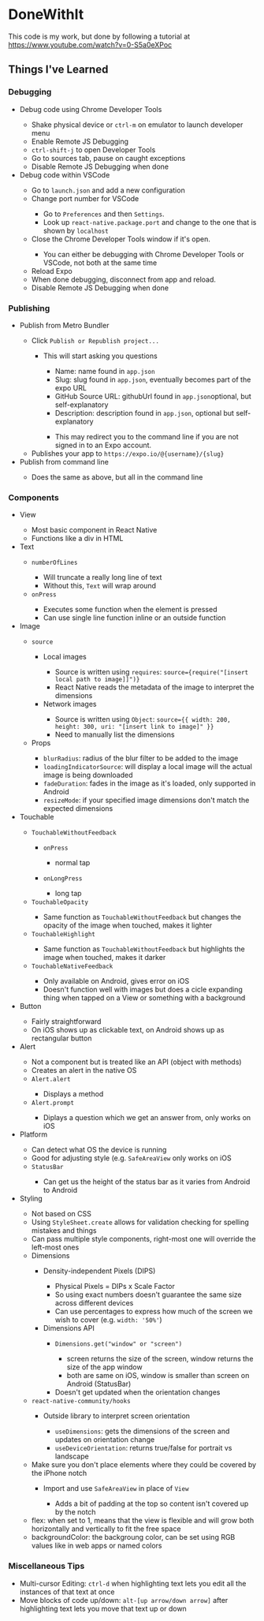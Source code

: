# DoneWithIt

This code is my work, but done by following a tutorial at https://www.youtube.com/watch?v=0-S5a0eXPoc

## Things I've Learned

### Debugging

<ul>
  <li>Debug code using Chrome Developer Tools</li>
  <ul>
    <li>Shake physical device or <code>ctrl-m</code> on emulator to launch developer menu</li>
    <li>Enable Remote JS Debugging</li>
    <li><code>ctrl-shift-j</code> to open Developer Tools</li>
    <li>Go to sources tab, pause on caught exceptions</li>
	<li>Disable Remote JS Debugging when done</li>
  </ul>
  <li>Debug code within VSCode</li>
  <ul>
    <li>Go to <code>launch.json</code> and add a new configuration</li>
	<li>Change port number for VSCode</li>
    <ul>
      <li>Go to <code>Preferences</code> and then <code>Settings</code>.</li>
      <li>Look up <code>react-native.package.port</code>  and change to the one that is shown by <code>localhost</code></li>
    </ul>
    <li>Close the Chrome Developer Tools window if it's open.</li>
	<ul>
      <li>You can either be debugging with Chrome Developer Tools or VSCode, not both at the same time</li>
    </ul>
	<li>Reload Expo</li>
	<li>When done debugging, disconnect from app and reload.</li>
	<li>Disable Remote JS Debugging when done</li>
  </ul>
</ul>

### Publishing

<ul>
  <li>Publish from Metro Bundler</li>
  <ul>
    <li>Click <code>Publish or Republish project...</code></li>
	<ul>
      <li>This will start asking you questions</li>
	  	<ul>
      		<li>Name: name found in <code>app.json</code></li>
			<li>Slug: slug found in <code>app.json</code>, eventually becomes part of the expo URL</li>
			<li>GitHub Source URL: githubUrl found in <code>app.json</code>optional, but self-explanatory</li>
			<li>Description: description found in <code>app.json</code>, optional but self-explanatory</li>
    	</ul>
		<ul>
    		<li>This may redirect you to the command line if you are not signed in to an Expo account.</li>
  		</ul>
    </ul>
    <li>Publishes your app to <code>https://expo.io/@{username}/{slug}</code></li>
  </ul>
  <li>Publish from command line</li>
  <ul>
    <li>Does the same as above, but all in the command line</li>
  </ul>
</ul>

### Components

<ul>
  <li>View</li>
  <ul>
    <li>Most basic component in React Native</li>
    <li>Functions like a div in HTML</li>
  </ul>
  <li>Text</li>
  <ul>
    <li><code>numberOfLines</code></li>
		<ul>
		  <li>Will truncate a really long line of text</li>
		  <li>Without this, <code>Text</code> will wrap around</li>
		</ul>
	<li><code>onPress</code></li>
		<ul>
		  <li>Executes some function when the element is pressed</li>
		  <li>Can use single line function inline or an outside function</li>
		</ul>
  </ul>
  <li>Image</li>
  <ul>
    <li><code>source</code></li>
		<ul>
		  <li>Local images</li>
		  <ul>
		    <li>Source is written using <code>requires</code>: <code>source={require("[insert local path to image]]")}</code></li>
        <li>React Native reads the metadata of the image to interpret the dimensions</li>
		  </ul>
      <li>Network images</li>
		  <ul>
		    <li>Source is written using <code>Object</code>: <code>source={{ width: 200, height: 300, uri: "[insert link to image]" }}</code></li>
        <li>Need to manually list the dimensions</li>
		  </ul>
		</ul>
	<li>Props</li>
		<ul>
		  <li><code>blurRadius</code>: radius of the blur filter to be added to the image</li>
      <li><code>loadingIndicatorSource</code>: will display a local image will the actual image is being downloaded</li>
      <li><code>fadeDuration</code>: fades in the image as it's loaded, only supported in Android</li>
      <li><code>resizeMode</code>: if your specified image dimensions don't match the expected dimensions</li>
		</ul>
  </ul>
  <li>Touchable</li>
  <ul>
    <li><code>TouchableWithoutFeedback</code></li>
		<ul>
		  <li><code>onPress</code></li>
		  <ul>
		    <li>normal tap</li>
		  </ul>
		</ul>
    <ul>
		  <li><code>onLongPress</code></li>
		  <ul>
		    <li>long tap</li>
		  </ul>
		</ul>
	<li><code>TouchableOpacity</code></li>
		<ul>
		  <li>Same function as <code>TouchableWithoutFeedback</code> but changes the opacity of the image when touched, makes it lighter</li>
		</ul>
    <li><code>TouchableHighlight</code></li>
		<ul>
		  <li>Same function as <code>TouchableWithoutFeedback</code> but highlights the image when touched, makes it darker</li>
		</ul>
    <li><code>TouchableNativeFeedback</code></li>
		<ul>
		  <li>Only available on Android, gives error on iOS</li>
      <li>Doesn't function well with images but does a cicle expanding thing when tapped on a View or something with a background</li>
		</ul>
  </ul>
  <li>Button</li>
  <ul>
    <li>Fairly straightforward</li>
    <li>On iOS shows up as clickable text, on Android shows up as rectangular button</li>
  </ul>
  <li>Alert</li>
  <ul>
    <li>Not a component but is treated like an API (object with methods)</li>
    <li>Creates an alert in the native OS</li>
    <li><code>Alert.alert</code></li>
    <ul>
      <li>Displays a method</li>
    </ul>
    <li><code>Alert.prompt</code></li>
    <ul>
      <li>Diplays a question which we get an answer from, only works on iOS</li>
    </ul>
  </ul>
  <li>Platform</li>
  <ul>
    <li>Can detect what OS the device is running</li>
    <li>Good for adjusting style (e.g. <code>SafeAreaView</code> only works on iOS</li>
    <li><code>StatusBar</code></li>
    <ul>
      <li>Can get us the height of the status bar as it varies from Android to Android</li>
    </ul>
  </ul>
  <li>Styling</li>
  <ul>
    <li>Not based on CSS</li>
    <li>Using <code>StyleSheet.create</code> allows for validation checking for spelling mistakes and things</li>
    <li>Can pass multiple style components, right-most one will override the left-most ones</li>
    <li>Dimensions</li>
    <ul>
      <li>Density-independent Pixels (DIPS)</li>
      <ul>
        <li>Physical Pixels = DIPs x Scale Factor</li>
        <li>So using exact numbers doesn't guarantee the same size across different devices</li>
        <li>Can use percentages to express how much of the screen we wish to cover (e.g. <code>width: '50%'</code>)</li>
      </ul>
      <li>Dimensions API</li>
      <ul>
        <li><code>Dimensions.get("window" or "screen")</code></li>
        <ul>
        <li>screen returns the size of the screen, window returns the size of the app window</li>
        <li>both are same on iOS, window is smaller than screen on Android (StatusBar)</li>
      </ul>
        <li>Doesn't get updated when the orientation changes</li>
      </ul>
      </ul>
      <li><code>react-native-community/hooks</code></li>
      <ul>
        <li>Outside library to interpret screen orientation</li>
        <ul>
          <li><code>useDimensions</code>: gets the dimensions of the screen and updates on orientation change</li>
          <li><code>useDeviceOrientation</code>: returns true/false for portrait vs landscape</li>
        </ul>
      </ul>
    <li> Make sure you don't place elements where they could be covered by the iPhone notch</li>
  <ul>
    <li>Import and use <code>SafeAreaView</code> in place of <code>View</code></li>
    <ul>
      <li>Adds a bit of padding at the top so content isn't covered up by the notch</li>
    </ul>
  </ul>
      <li>flex: when set to 1, means that the view is flexible and will grow both horizontally and vertically to fit the free space</li>
      <li>backgroundColor: the backgroung color, can be set using RGB values like in web apps or named colors</li>
  </ul>
</ul>

### Miscellaneous Tips

<ul>
 <li> Multi-cursor Editing: <code>ctrl-d</code> when highlighting text lets you edit all the instances of that text at once</li>
 <li> Move blocks of code up/down: <code>alt-[up arrow/down arrow]</code> after highlighting text lets you move that text up or down</li>
</ul>
